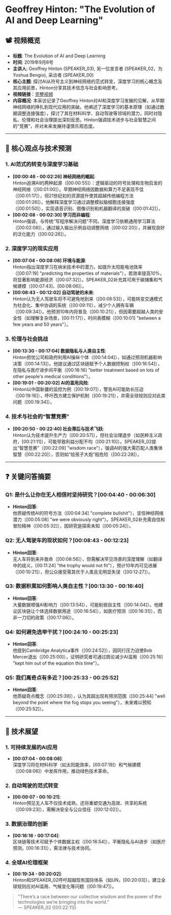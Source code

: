 # Geoffrey Hinton: "The Evolution of AI and Deep Learning"

## 📽️ 视频概览
- **标题**: The Evolution of AI and Deep Learning
- **时间**: 2019年9月6号
- **主讲人**: Geoffrey Hinton (SPEAKER_03), 另一位发言者 (SPEAKER_02，为Yoshua Bengio), 采访者 (SPEAKER_00)
- **核心主题**: 探讨AI从符号主义到神经网络的范式转变，深度学习的核心概念及其应用前景，Hinton分享其技术信念与社会影响思考。
- **视频链接**：[完整视频](https://www.youtube.com/watch?v=e8FBi4icNgs)
- **内容概况**: 本采访记录了Geoffrey Hinton对AI和深度学习发展的见解，从早期神经网络的挣扎到现代应用的突破。他阐述了深度学习的基本原理（如通过数据调整连接强度），探讨了其在材料科学、自动驾驶等领域的潜力，同时对隐私、伦理和社会治理提出深刻反思。Hinton强调技术进步与社会智慧之间的“竞赛”，并对未来发展持谨慎乐观态度。

---

## 🎯 核心观点与技术预测

### 1. **AI范式的转变与深度学习基础**
- **[00:00:46 - 00:02:26] 神经网络的崛起**:  
  Hinton追溯AI的两种起源（[00:00:55]）：逻辑驱动的符号处理和生物启发的神经网络（[00:01:00]）。早期神经网络因数据和算力不足表现不佳（[00:01:17]），但21世纪初的资源提升使其超越传统编程方法（[00:01:26]）。他解释深度学习通过调整模拟脑细胞连接强度（[00:01:50]），实现语音识别、图像识别和机器翻译的突破（[00:01:42]）。
- **[00:02:08 - 00:02:30] 学习而非编程**:  
  Hinton强调，与传统“写程序解决问题”不同，深度学习依赖通用学习算法（[00:02:08]），通过输入输出示例自动调整网络（[00:02:20]），并展现良好的泛化能力（[00:02:26]）。

### 2. **深度学习的现实应用**
- **[00:07:04 - 00:08:08] 环境与能源**:  
  Hinton指出深度学习在纳米技术中的潜力，如提升太阳能电池效率（[00:07:19] "predicting the properties of materials"），若效率提高10%，将显著影响能源经济（[00:07:32]）。SPEAKER_02补充其可用于碳捕集和气候建模（[00:07:43]、[00:08:06]）。
- **[00:08:43 - 00:12:02] 自动驾驶的未来**:  
  Hinton认为无人驾驶车将不可避免地到来（[00:08:53]），可能转变交通模式为社会化、集中协调的系统（[00:09:11]），减少个人拥有车辆（[00:09:34]）。他预测10年内将普及（[00:10:21]），但因需要超越人类的安全性（如理解复杂场景，[00:11:17]），时间表模糊（[00:10:01] "between a few years and 50 years"）。

### 3. **伦理与社会挑战**
- **[00:13:30 - 00:17:04] 数据隐私与人类自主性**:  
  Hinton担忧公司和政府利用AI操纵个体（[00:14:04]），如通过预测机器影响决策（[00:14:13]）。他提议通过区块链赋予个人数据控制权（[00:16:54]），在隐私与医疗进步间平衡（[00:16:16] "better treatment based on lots of other people's medical conditions"）。
- **[00:19:01 - 00:20:02] AI的滥用风险**:  
  Hinton以中国新疆的监控为例（[00:19:07]），警告AI可能助长压迫（[00:19:16]），呼吁西方建立保护机制（[00:19:21]），并需全球规则应对此类问题（[00:19:34]）。

### 4. **技术与社会的“智慧竞赛”**
- **[00:20:50 - 00:22:40] 社会滞后与技术飞跃**:  
  Hinton认为技术提升生产力（[00:20:57]），但社会治理退步（如民粹主义政府，[00:21:11]），可能导致利益分配不均（[00:21:10]）。SPEAKER_02提出“智慧竞赛”（[00:22:09] "wisdom race"），强调AI的强大需匹配人类集体智慧（[00:22:20]），否则如“给孩子大炮”般危险（[00:22:28]）。

---

## ❓ 关键问答摘要

### Q1: 是什么让你在无人相信时坚持研究？**[00:04:40 - 00:06:30]**
- **Hinton回答**:  
  他质疑传统AI的符号方法（[00:04:34] "complete bullshit"），坚信神经网络潜力（[00:05:08] "we were obviously right"）。SPEAKER_02补充需自信和冒险精神（[00:05:32]），因研究是探索未知（[00:05:24]）。

### Q2: 无人驾驶车的现状如何？**[00:08:43 - 00:12:23]**
- **Hinton回答**:  
  无人车将到来并救命（[00:08:56]），但需解决罕见场景的深度理解（如翻译中的歧义，[00:11:24] "the trophy would not fit"），预计10年内可见进展（[00:10:21]），但公众接受需其优于人类且无明显失误（[00:12:27]）。

### Q3: 数据积累如何影响人类自主性？**[00:13:30 - 00:16:40]**
- **Hinton回答**:  
  大量数据增强AI影响力（[00:13:54]），可能削弱自主性（[00:14:04]）。他建议区块链让个体选择数据用途（[00:16:54]），如医疗预测（[00:16:31]），而非一刀切的政策（[00:17:06]）。

### Q4: 如何避免选举干扰？**[00:24:10 - 00:25:23]**
- **Hinton回答**:  
  他提到Cambridge Analytica事件（[00:24:52]），因同行压力迫使Bob Mercer退出（[00:25:00]），证明研究者可通过舆论减少AI滥用（[00:25:16] "kept him out of the equation this time"）。

### Q5: 我们离奇点有多近？**[00:25:33 - 00:25:52]**
- **Hinton回答**:  
  他质疑奇点概念（[00:25:39]），认为其超出现有预测范围（[00:25:44] "well beyond the point where the fog stops you seeing"），未来难以预知（[00:25:52]）。

---

## 🔮 技术展望

### 1. **可持续发展的AI应用**
- **[00:07:04 - 00:08:08]**:  
  深度学习将在材料科学（如太阳能效率，[00:07:19]）和气候建模（[00:08:06]）中发挥作用，推动绿色技术革命。

### 2. **自动驾驶的范式转变**
- **[00:09:07 - 00:10:21]**:  
  Hinton预见无人车不仅技术成熟，还将重塑交通为高效、共享的系统（[00:09:23]），需解决安全与公众信任（[00:12:02]）。

### 3. **数据治理的创新**
- **[00:16:16 - 00:17:04]**:  
  区块链等技术可赋予个体数据主权（[00:16:54]），平衡隐私与AI进步（如医疗预测，[00:16:31]），需法律与技术协同。

### 4. **全球AI伦理框架**
- **[00:19:34 - 00:20:02]**:  
  Hinton和SPEAKER_02呼吁超越现有国际体系（如UN，[00:20:03]），建立全球规则应对AI滥用、气候变化等问题（[00:19:47]）。

> "There’s a race between our collective wisdom and the power of the technologies we’re bringing into the world."  
> — SPEAKER_02 ([00:22:11])
